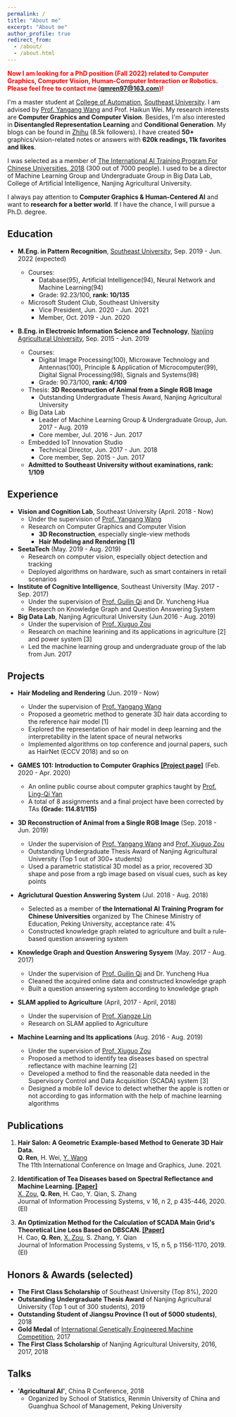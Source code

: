 ```yaml
---
permalink: /
title: "About me"
excerpt: "About me"
author_profile: true
redirect_from: 
  - /about/
  - /about.html
---
```

**<font color='red'> Now I am looking for a PhD position (Fall 2022) related to Computer Graphics, Computer Vision, Human-Computer Interaction or Robotics. Please feel free to contact me (qmren97@163.com)! </font>**

I'm a master student at [College of Automation](https://automation.seu.edu.cn/), [Southeast University](https://www.seu.edu.cn). I am advised by [Prof. Yangang Wang](https://yangangwang.com) and Prof. Haikun Wei. My research interests are **Computer Graphics and Computer Vision**. Besides, I'm also interested in **Disentangled Representation Learning** and **Conditional Generation**. My blogs can be found in [Zhihu](https://www.zhihu.com/people/AlbertRen) (8.5k followers). I have created **50+** graphics/vision-related notes or answers with **620k readings, 11k favorites and likes**.
    
I was selected as a member of [The International AI Training  Program For Chinese Universities, 2018](http://pkunews.pku.edu.cn/xwzh/2018-04/04/content_301782.htm) (300 out of 7000 people). I used to be a director of Machine Learning Group and Undergraduate Group in Big Data Lab, College of Artificial Intelligence, Nanjing Agricultural University.    

I always pay attention to **Computer Graphics & Human-Centered AI** and want to **research for a better world**. If I have the chance, I will pursue a Ph.D. degree.


Education
------
* **M.Eng. in Pattern Recognition**, [Southeast University](https://www.seu.edu.cn), Sep. 2019 - Jun. 2022 (expected) 
  * Courses:
  	* Database(95), Artificial Intelligence(94), Neural Network and Machine Learning(94)
    * Grade: 92.23/100, **rank: 10/135**
  * Microsoft Student Club, Southeast University
    * Vice President, Jun. 2020 - Jun. 2021 
    * Member, Oct. 2019 - Jun. 2020

* **B.Eng. in Electronic Information Science and Technology**, [Nanjing Agricultural University](http://www.njau.edu.cn), Sep. 2015 - Jun. 2019
  * Courses:
  	*  Digital Image Processing(100), Microwave Technology and Antennas(100), Principle & Application of Microcomputer(99), Digital Signal Processing(98), Signals and Systems(98)
    * Grade: 90.73/100, **rank: 4/109**
  * Thesis: **3D Reconstruction of Animal from a Single RGB Image**   
    * Outstanding Undergraduate Thesis Award, Nanjing Agricultural University
  * Big Data Lab
    * Leader of Machine Learning Group & Undergraduate Group, Jun. 2017 - Aug. 2019
    * Core member, Jul. 2016 - Jun. 2017
  * Embedded IoT Innovation Studio
    * Technical Director, Jun. 2017 - Jun. 2018
    * Core member, Sep. 2015 - Jun. 2017
  * **Admitted to Southeast University without examinations, rank: 1/109**


Experience
------
* **Vision and Cognition Lab**, Southeast University (April. 2018 - Now)
  * Under the supervision of [Prof. Yangang Wang](https://yangangwang.com)
  * Research on Computer Graphics and Computer Vision
    * **3D Reconstruction**, especially single-view methods
    * **Hair Modeling and Rendering [1]**
* **SeetaTech** (May. 2019 - Aug. 2019)
  * Research on computer vision, especially object detection and tracking
  * Deployed algorithms on hardware, such as smart containers in retail scenarios
* **Institute of Cognitive Intelligence**, Southeast University (May. 2017 - Sep. 2017)
  * Under the supervision of [Prof. Guilin Qi](https://cse.seu.edu.cn/2019/0103/c23024a257135/page.htm) and Dr. Yuncheng Hua
  * Research on Knowledge Graph and Question Answering System
* **Big Data Lab**, Nanjing Agricultural University (Jun.2016 - Aug. 2019)
  * Under the supervision of [Prof. Xiuguo Zou](http://ai.njau.edu.cn/info/1059/1172.htm)
  * Research on machine learining and its applications in agriculture [2] and power system [3]
  * Led the machine learning group and undergraduate group of the lab from Jun. 2017

Projects
------
* **Hair Modeling and Rendering** (Jun. 2019 - Now)
  * Under the supervision of [Prof. Yangang Wang](https://yangangwang.com)
  * Proposed a geometric method to generate 3D hair data according to the reference hair model [1]
  * Explored the representation of hair model in deep learning and the interpretability in the latent space of neural networks
  * Implemented algorithms on top conference and journal papers, such as HairNet (ECCV 2018) and so on

* **GAMES 101: Introduction to Computer Graphics [[Project page]](https://github.com/qiaomuren97/GAMES101)** (Feb. 2020 - Apr. 2020)
  * An online public course about computer graphics taught by [Prof. Ling-Qi Yan](http://sites.cs.ucsb.edu/~lingqi/)
  * A total of 8 assignments and a final project have been corrected by TAs **(Grade: 114.81/115)**

* **3D Reconstruction of Animal from a Single RGB Image** (Sep. 2018 - Jun. 2019)
  * Under the supervision of [Prof. Yangang Wang](https://yangangwang.com) and [Prof. Xiuguo Zou](http://ai.njau.edu.cn/info/1059/1172.htm)
  * Outstanding Undergraduate Thesis Award of Nanjing Agricultural University (Top 1 out of 300+ students)
  * Used a parametric statistical 3D model as a prior, recovered 3D shape and pose from a rgb image based on visual cues, such as key points

* **Agriclutural Question Answering System** (Jul. 2018 - Aug. 2018)
  * Selected as a member of **the International AI Training Program for Chinese Universities** organized by The Chinese Ministry of Education, Peking University, acceptance rate: 4%
  * Constructed knowledge graph related to agriculture and built a rule-based question answering system

* **Knowledge Graph and Question Answering Sysyem** (May. 2017 - Aug. 2017)
  * Under the supervision of [Prof. Guilin Qi](https://cse.seu.edu.cn/2019/0103/c23024a257135/page.htm) and Dr. Yuncheng Hua
  * Cleaned the acquired online data and constructed knowledge graph
  * Built a question answering system according to knowledge graph

* **SLAM applied to Agriculture** (April, 2017 - April, 2018)
  * Under the supervision of [Prof. Xiangze Lin](http://ai.njau.edu.cn/info/1055/1158.htm#)
  * Research on SLAM applied to Agriculture

* **Machine Learning and Its applications** (Aug. 2016 - Aug. 2019)
  * Under the supervision of [Prof. Xiuguo Zou](http://ai.njau.edu.cn/info/1059/1172.htm)
  * Proposed a method to identify tea diseases based on spectral reflectance with machine learning [2]
  * Developed a method to find the reasonable data needed in the Supervisory Control and Data Acquisition (SCADA) system [3]
  * Designed a mobile IoT device to detect whether the apple is rotten or not according to gas information with the help of machine learning algorithms

Publications
------
1.  **Hair Salon: A Geometric Example-based Method to Generate 3D Hair Data.**  
   **Q. Ren**, H. Wei, [Y. Wang](https://yangangwang.com)   
   The 11th International Conference on Image and Graphics, June. 2021.

2. **Identification of Tea Diseases based on Spectral Reflectance and Machine Learning. [[Paper]](https://www.koreascience.or.kr/article/JAKO202013965594423.pdf)**   
  [X. Zou](http://ai.njau.edu.cn/info/1059/1172.htm), **Q. Ren**, H. Cao, Y. Qian, S. Zhang  
  Journal of Information Processing Systems, v 16, n 2, p 435-446, 2020.(EI)     

3. **An Optimization Method for the Calculation of SCADA Main Grid's Theoretical Line Loss Based on DBSCAN. [[Paper]](https://www.koreascience.or.kr/article/JAKO201932569395125.pdf)**   
  H. Cao, **Q. Ren**, [X. Zou](http://ai.njau.edu.cn/info/1059/1172.htm), S. Zhang, Y. Qian   
  Journal of Information Processing Systems, v 15, n 5, p 1156-1170, 2019.(EI)      


Honors & Awards (selected)
------
* **The First Class Scholarship** of Southeast University (Top 8%), 2020 
* **Outstanding Undergraduate Thesis Award** of Nanjing Agricultural University (Top 1 out of 300 students), 2019
* **Outstanding Student of Jiangsu Province (1 out of 5000 students)**, 2018
* **Gold Medal** of [International Genetically Engineered Machine Competition](https://igem.org/Main_Page), 2017
* **The First Class Scholarship** of Nanjing Agricultural University, 2016, 2017, 2018


Talks
------
* **'Agricultural AI'**, China R Conference, 2018
  * Organized by School of Statistics, Renmin University of China and Guanghua School of Management, Peking University